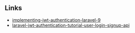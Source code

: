 ## Links

-   [implementing-jwt-authentication-laravel-9](https://blog.logrocket.com/implementing-jwt-authentication-laravel-9/)
-   [laravel-jwt-authentication-tutorial-user-login-signup-api](https://www.positronx.io/laravel-jwt-authentication-tutorial-user-login-signup-api/)
